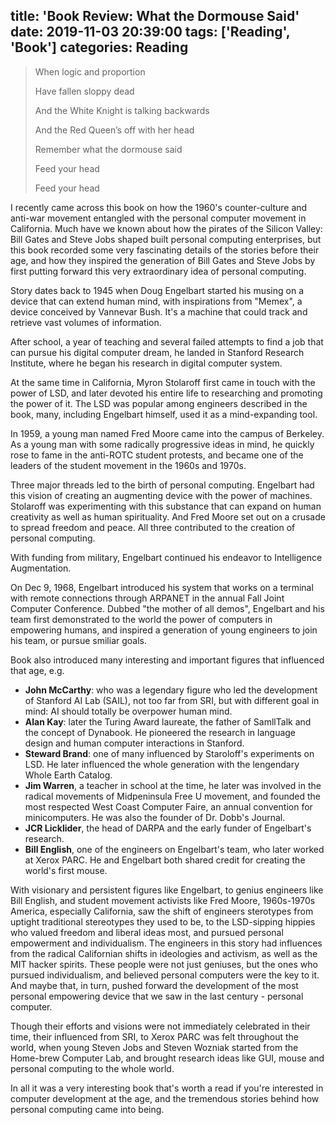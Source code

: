 title: 'Book Review: What the Dormouse Said'
date: 2019-11-03 20:39:00
tags: ['Reading', 'Book']
categories: Reading
---

> When logic and proportion
>
> Have fallen sloppy dead
>
> And the White Knight is talking backwards
>
> And the Red Queen’s off with her head
>
> Remember what the dormouse said
>
> Feed your head
>
> Feed your head

<!-- more -->

I recently came across this book on how the 1960's counter-culture and anti-war movement
entangled with the personal computer movement in California. Much have we known about
how the pirates of the Silicon Valley: Bill Gates and Steve Jobs shaped built personal
computing enterprises, but this book recorded some very fascinating details of the stories
before their age, and how they inspired the generation of Bill Gates and Steve Jobs
by first putting forward this very extraordinary idea of personal computing.

Story dates back to 1945 when Doug Engelbart started his musing on a device that can extend human mind,
with inspirations from "Memex", a device conceived by Vannevar Bush. It's a machine that could track and
retrieve vast volumes of information.

After school, a year of teaching and several failed attempts to find a job that can pursue his digital
computer dream, he landed in Stanford Research Institute, where he began his research in digital computer system.

At the same time in California, Myron Stolaroff first came in touch with the power of LSD, and later
devoted his entire life to researching and promoting the power of it. The LSD was popular among engineers
described in the book, many, including Engelbart himself, used it as a mind-expanding tool.

In 1959, a young man named Fred Moore came into the campus of Berkeley. As a young man with some radically
progressive ideas in mind, he quickly rose to fame in the anti-ROTC student protests, and became one
of the leaders of the student movement in the 1960s and 1970s.

Three major threads led to the birth of personal computing. Engelbart had this vision of creating
an augmenting device with the power of machines. Stolaroff was experimenting with this substance
that can expand on human creativity as well as human spirituality.
And Fred Moore set out on a crusade to spread freedom and peace. All three contributed to the creation of personal computing.

With funding from military, Engelbart continued his endeavor to Intelligence Augmentation.

On Dec 9, 1968, Engelbart introduced his system that works on a terminal with remote connections
through ARPANET in the annual Fall Joint Computer Conference. Dubbed "the mother of all demos",
Engelbart and his team first demonstrated to the world the power of computers in empowering humans,
and inspired a generation of young engineers to join his team, or pursue smiliar goals.

Book also introduced many interesting and important figures that influenced that age, e.g.

- **John McCarthy**: who was a legendary figure who led the development of Stanford AI Lab (SAIL),
  not too far from SRI, but with different goal in mind: AI should totally be overpower human mind.
- **Alan Kay**: later the Turing Award laureate, the father of SamllTalk and the concept of Dynabook.
  He pioneered the research in language design and human computer interactions in Stanford.
- **Steward Brand**: one of many influenced by Staroloff's experiments on LSD. He later influenced the
  whole generation with the lengendary Whole Earth Catalog.
- **Jim Warren**, a teacher in school at the time, he later was involved in the radical movements
  of Midpeninsula Free U movement, and founded the most respected West Coast Computer Faire,
  an annual convention for minicomputers. He was also the founder of Dr. Dobb's Journal.
- **JCR Licklider**, the head of DARPA and the early funder of Engelbart's research.
- **Bill English**, one of the engineers on Engelbart's team, who later worked at Xerox PARC.
  He and Engelbart both shared credit for creating the world's first mouse.

With visionary and persistent figures like Engelbart, to genius engineers like Bill English,
and student movement activists like Fred Moore, 1960s-1970s America, especially California,
saw the shift of engineers sterotypes from uptight traditional stereotypes they used to be, to the LSD-sipping
hippies who valued freedom and liberal ideas most, and pursued personal empowerment and individualism.
The engineers in this story had influences from the radical Californian shifts in ideologies and activism,
as well as the MIT hacker spirits. These people were not just geniuses, but
the ones who pursued individualism, and believed personal computers were the key to it.
And maybe that, in turn, pushed forward the development
of the most personal empowering device that we saw in the last century - personal computer.

Though their efforts and visions were not immediately celebrated in their time, their
influenced from SRI, to Xerox PARC was felt throughout the world, when young Steven Jobs and Steven Wozniak
started from the Home-brew Computer Lab, and brought research ideas like GUI, mouse and personal
computing to the whole world.

In all it was a very interesting book that's worth a read if you're interested in computer development
at the age, and the tremendous stories behind how personal computing came into being.
